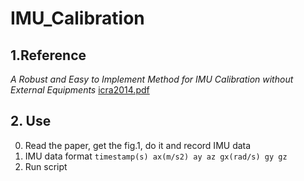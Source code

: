 # IMU_Calibration
## 1.Reference
*A Robust and Easy to Implement Method for IMU Calibration without
External Equipments*
[icra2014.pdf](https://www.dis.uniroma1.it/~pretto/papers/tpm_icra2014.pdf)
## 2. Use
0. Read the paper, get the fig.1, do it and record IMU data
1. IMU data format
`timestamp(s) ax(m/s2) ay az gx(rad/s) gy gz`
2. Run script
```matlab

```